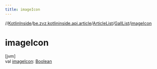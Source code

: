 ```yaml
---
title: imageIcon
---
```

//[KotlinInside](../../../../index.html)/[be.zvz.kotlininside.api.article](../../index.html)/[ArticleList](../index.html)/[GallList](index.html)/[imageIcon](image-icon.html)



# imageIcon



[jvm]\
val [imageIcon](image-icon.html): [Boolean](https://kotlinlang.org/api/latest/jvm/stdlib/kotlin/-boolean/index.html)




